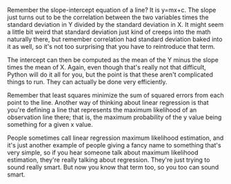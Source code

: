 Remember the slope-intercept equation of a line? It is y=mx+c. The slope just turns out to be the correlation between the two variables times the standard deviation in Y divided by the standard deviation in X. It might seem a little bit weird that standard deviation just kind of creeps into the math naturally there, but remember correlation had standard deviation baked into it as well, so it's not too surprising that you have to reintroduce that term.

The intercept can then be computed as the mean of the Y minus the slope times the mean of X. Again, even though that's really not that difficult, Python will do it all for you, but the point is that these aren't complicated things to run. They can actually be done very efficiently.

Remember that least squares minimize the sum of squared errors from each point to the line. Another way of thinking about linear regression is that you're defining a line that represents the maximum likelihood of an observation line there; that is, the maximum probability of the y value being something for a given x value.

People sometimes call linear regression maximum likelihood estimation, and it's just another example of people giving a fancy name to something that's very simple, so if you hear someone talk about maximum likelihood estimation, they're really talking about regression. They're just trying to sound really smart. But now you know that term too, so you too can sound smart.
